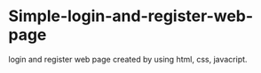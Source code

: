 # Simple-login-and-register-web-page

login and register web page created by using html, css, javacript.
